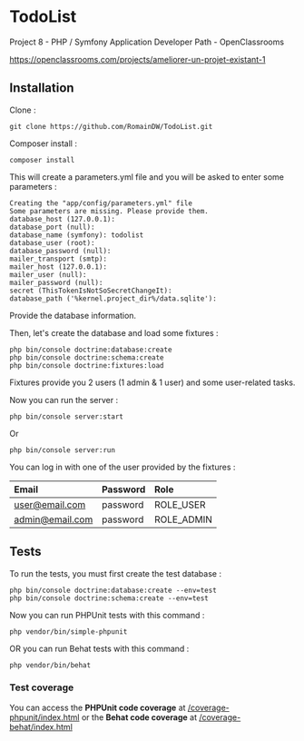 #  TodoList
Project 8 - PHP / Symfony Application Developer Path - OpenClassrooms

https://openclassrooms.com/projects/ameliorer-un-projet-existant-1

##  Installation
Clone :
```shell
git clone https://github.com/RomainDW/TodoList.git
```
Composer install :
```shell
composer install
``` 
This will create a parameters.yml file and you will be asked to enter some parameters :
```shell
Creating the "app/config/parameters.yml" file
Some parameters are missing. Please provide them.
database_host (127.0.0.1): 
database_port (null): 
database_name (symfony): todolist
database_user (root): 
database_password (null): 
mailer_transport (smtp): 
mailer_host (127.0.0.1): 
mailer_user (null): 
mailer_password (null): 
secret (ThisTokenIsNotSoSecretChangeIt): 
database_path ('%kernel.project_dir%/data.sqlite'): 
```
Provide the database information.

Then, let's create the database and load some fixtures :
```shell
php bin/console doctrine:database:create
php bin/console doctrine:schema:create
php bin/console doctrine:fixtures:load
```

Fixtures provide you 2 users (1 admin & 1 user) and some user-related tasks.

Now you can run the server :
```shell
php bin/console server:start
```
Or
```shell
php bin/console server:run
```

You can log in with one of the user provided by the fixtures :  

| Email           | Password    | Role       |
| :-------------- | :---------- | :--------- |
| user@email.com  | password    | ROLE_USER  |
| admin@email.com | password    | ROLE_ADMIN |

##  Tests
To run the tests, you must first create the test database :
```shell
php bin/console doctrine:database:create --env=test
php bin/console doctrine:schema:create --env=test
```

Now you can run PHPUnit tests with this command :
```shell
php vendor/bin/simple-phpunit
```
OR you can run Behat tests with this command :
```shell
php vendor/bin/behat
```

###  Test coverage
You can access the **PHPUnit code coverage** at [/coverage-phpunit/index.html](/web/coverage-phpunit/index.html) or the **Behat code coverage** at [/coverage-behat/index.html](/web/coverage-behat/index.html)